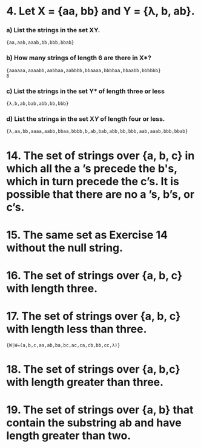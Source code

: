 
# 4. Let X = {aa, bb} and Y = {λ, b, ab}.
### a) List the strings in the set XY.
    {aa,aab,aaab,bb,bbb,bbab}
### b) How many strings of length 6 are there in X*?
    {aaaaaa,aaaabb,aabbaa,aabbbb,bbaaaa,bbbbaa,bbaabb,bbbbbb}
    8
### c) List the strings in the set Y* of length three or less
    {λ,b,ab,bab,abb,bb,bbb}
### d) List the strings in the set X*Y* of length four or less.
    {λ,aa,bb,aaaa,aabb,bbaa,bbbb,b,ab,bab,abb,bb,bbb,aab,aaab,bbb,bbab}




# 14. The set of strings over {a, b, c} in which all the a ’s precede the b's, which in turn precede the c’s. It is possible that there are no a ’s, b’s, or c’s.

# 15. The same set as Exercise 14 without the null string.

# 16. The set of strings over {a, b, c} with length three.

# 17. The set of strings over {a, b, c} with length less than three.
    {W|W=(a,b,c,aa,ab,ba,bc,ac,ca,cb,bb,cc,λ)}
# 18. The set of strings over {a, b,c} with length greater than three.

# 19. The set of strings over {a, b} that contain the substring ab and have length greater than two.

